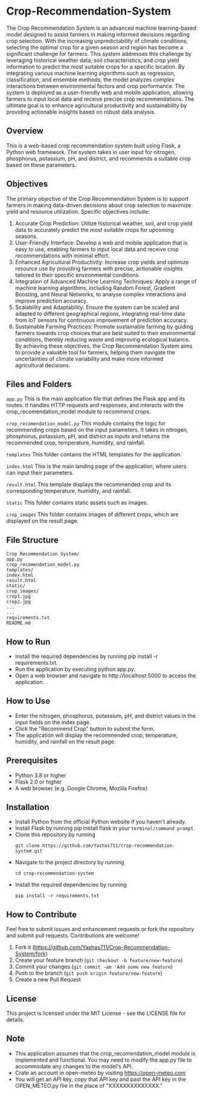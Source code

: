 # Crop-Recommendation-System

The Crop Recommendation System is an advanced machine learning-based model designed to assist farmers in making informed decisions regarding crop selection. With the increasing unpredictability of climate conditions, selecting the optimal crop for a given season and region has become a significant challenge for farmers. This system addresses this challenge by leveraging historical weather data, soil characteristics, and crop yield information to predict the most suitable crops for a specific location. By integrating various machine learning algorithms such as regression, classification, and ensemble methods, the model analyzes complex interactions between environmental factors and crop performance. The system is deployed as a user-friendly web and mobile application, allowing farmers to input local data and receive precise crop recommendations. The ultimate goal is to enhance agricultural productivity and sustainability by providing actionable insights based on robust data analysis.

## Overview
This is a web-based crop recommendation system built using Flask, a Python web framework. The system takes in user input for nitrogen, phosphorus, potassium, pH, and district, and recommends a suitable crop based on these parameters.

## Objectives

The primary objective of the Crop Recommendation System is to support farmers in making data-driven decisions about crop selection to maximize yield and resource utilization. Specific objectives include:
1.	Accurate Crop Prediction: Utilize historical weather, soil, and crop yield data to accurately predict the most suitable crops for upcoming seasons.
2.	User-Friendly Interface: Develop a web and mobile application that is easy to use, enabling farmers to input local data and receive crop recommendations with minimal effort.
3.	Enhanced Agricultural Productivity: Increase crop yields and optimize resource use by providing farmers with precise, actionable insights tailored to their specific environmental conditions.
4.	Integration of Advanced Machine Learning Techniques: Apply a range of machine learning algorithms, including Random Forest, Gradient Boosting, and Neural Networks, to analyse complex interactions and improve prediction accuracy.
5.	Scalability and Adaptability: Ensure the system can be scaled and adapted to different geographical regions, integrating real-time data from IoT sensors for continuous improvement of prediction accuracy.
6.	Sustainable Farming Practices: Promote sustainable farming by guiding farmers towards crop choices that are best suited to their environmental conditions, thereby reducing waste and improving ecological balance.
By achieving these objectives, the Crop Recommendation System aims to provide a valuable tool for farmers, helping them navigate the uncertainties of climate variability and make more informed agricultural decisions.

## Files and Folders
`app.py`
This is the main application file that defines the Flask app and its routes. It handles HTTP requests and responses, and interacts with the crop_recomendation_model module to recommend crops.

`crop_recomendation_model.py`
This module contains the logic for recommending crops based on the input parameters. It takes in nitrogen, phosphorus, potassium, pH, and district as inputs and returns the recommended crop, temperature, humidity, and rainfall.

`templates`
This folder contains the HTML templates for the application.

`index.html`
This is the main landing page of the application, where users can input their parameters.

`result.html`
This template displays the recommended crop and its corresponding temperature, humidity, and rainfall.

`static`
This folder contains static assets such as images.

`crop_images`
This folder contains images of different crops, which are displayed on the result page.

## File Structure
```
Crop Recommendation System/
app.py
crop_recomendation_model.py
templates/
index.html
result.html
static/
crop_images/
crop1.jpg
crop2.jpg
...
...
requirements.txt
README.md
```
## How to Run
- Install the required dependencies by running pip install -r requirements.txt.
- Run the application by executing python app.py.
- Open a web browser and navigate to http://localhost:5000 to access the application.

## How to Use
- Enter the nitrogen, phosphorus, potassium, pH, and district values in the input fields on the index page.
- Click the "Recommend Crop" button to submit the form.
- The application will display the recommended crop, temperature, humidity, and rainfall on the result page.

## Prerequisites
- Python 3.8 or higher
- Flask 2.0 or higher
- A web browser (e.g. Google Chrome, Mozilla Firefox)

## Installation
- Install Python from the official Python website if you haven't already.
- Install Flask by running pip install flask in your `terminal/command prompt`.
- Clone this repository by running
   ```
  git clone https://github.com/Yashas711/crop-recommendation-system.git
  ```
- Navigate to the project directory by running
  ```
  cd crop-recommendation-system
  ```
- Install the required dependencies by running
  ```
  pip install -r requirements.txt
  ```

## How to Contribute
Feel free to submit issues and enhancement requests or fork the repository and submit pull requests. Contributions are welcome!

1. Fork it (https://github.com/Yashas711/Crop-Recommendation-System/fork)
2. Create your feature branch (`git checkout -b feature/new-feature`)
3. Commit your changes (`git commit -am 'Add some new feature`)
4. Push to the branch (`git push origin feature/new-feature`)
5. Create a new Pull Request

## License
This project is licensed under the MIT License - see the LICENSE file for details.

## Note
- This application assumes that the crop_recomendation_model module is implemented and functional. You may need to modify the app.py file to accommodate any changes to the model's API.
- Crate an account in open-meteo by visiting https://open-meteo.com
- You will get an API key, copy that API key and past the API key in the OPEN_METEO.py file in the place of "XXXXXXXXXXXXXX."
